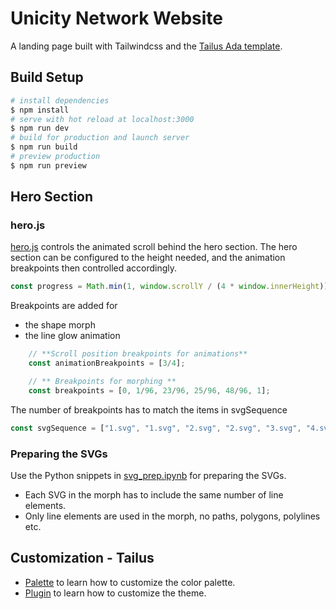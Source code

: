 <h1>Unicity Network Website</h1>   

A landing page built with Tailwindcss and the [Tailus Ada template](https://ui.tailus.io/templates/ada/).

## Build Setup

```bash
# install dependencies
$ npm install
# serve with hot reload at localhost:3000
$ npm run dev
# build for production and launch server
$ npm run build
# preview production
$ npm run preview
```

## Hero Section

### hero.js

[hero.js](publid/hero.js) controls the animated scroll behind the hero section.
The hero section can be configured to the height needed, and the animation breakpoints then controlled accordingly.
```javascript
const progress = Math.min(1, window.scrollY / (4 * window.innerHeight));
```

Breakpoints are added for
* the shape morph
* the line glow animation

```javascript
    // **Scroll position breakpoints for animations**
    const animationBreakpoints = [3/4]; 

    // ** Breakpoints for morphing **
    const breakpoints = [0, 1/96, 23/96, 25/96, 48/96, 1]; 
```

The number of breakpoints has to match the items in svgSequence
```javascript
const svgSequence = ["1.svg", "1.svg", "2.svg", "2.svg", "3.svg", "4.svg"];
```

### Preparing the SVGs

Use the Python snippets in [svg_prep.ipynb](svg_prep.ipynb) for preparing the SVGs.
* Each SVG in the morph has to include the same number of line elements.
* Only line elements are used in the morph, no paths, polygons, polylines etc.

## Customization - Tailus
* [Palette](https://beta.tailus.io/docs/customization/palette/) to learn how to customize the color palette.
* [Plugin](https://beta.tailus.io/docs/customization/plugin/) to learn how to customize the theme.

